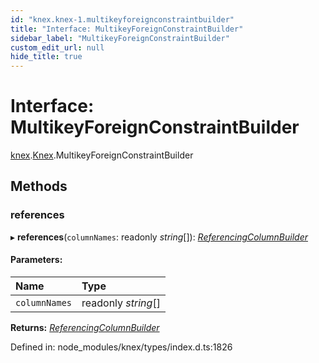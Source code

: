 ```yaml
---
id: "knex.knex-1.multikeyforeignconstraintbuilder"
title: "Interface: MultikeyForeignConstraintBuilder"
sidebar_label: "MultikeyForeignConstraintBuilder"
custom_edit_url: null
hide_title: true
---
```


# Interface: MultikeyForeignConstraintBuilder

[knex](../modules/knex.md).[Knex](../modules/knex.knex-1.md).MultikeyForeignConstraintBuilder

## Methods

### references

▸ **references**(`columnNames`: readonly *string*[]): [*ReferencingColumnBuilder*](knex.knex-1.referencingcolumnbuilder.md)

#### Parameters:

Name | Type |
:------ | :------ |
`columnNames` | readonly *string*[] |

**Returns:** [*ReferencingColumnBuilder*](knex.knex-1.referencingcolumnbuilder.md)

Defined in: node_modules/knex/types/index.d.ts:1826
